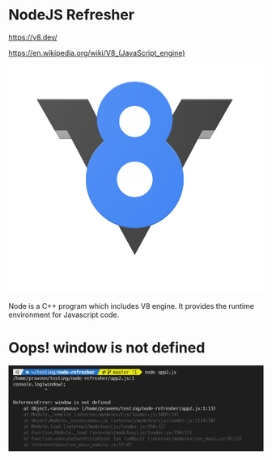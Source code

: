 # NodeJS Refresher

https://v8.dev/

https://en.wikipedia.org/wiki/V8_(JavaScript_engine)

![V8 Engine](v8.png)

Node is a C++ program which includes V8 engine. It provides the runtime environment for Javascript code.

# Oops! window is not defined

![window undefined](window-undefined.png)
